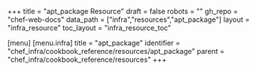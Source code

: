 +++
title = "apt_package Resource"
draft = false
robots = ""
gh_repo = "chef-web-docs"
data_path = ["infra","resources","apt_package"]
layout = "infra_resource"
toc_layout = "infra_resource_toc"

[menu]
  [menu.infra]
    title = "apt_package"
    identifier = "chef_infra/cookbook_reference/resources/apt_package"
    parent = "chef_infra/cookbook_reference/resources"
+++

<!-- The contents of this page are automatically generated from the apt_package.yaml file in the data directory. -->
<!-- To suggest a change, edit the https://github.com/chef/chef/blob/master/lib/chef/resource/apt_package.rb file
      and submit a pull request to the https://github.com/chef/chef repository. -->
